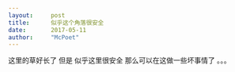 ```yaml
---
layout:     post
title:      似乎这个角落很安全
date:       2017-05-11
author:     "McPoet"
---
```


这里的草好长了
但是
似乎这里很安全
那么可以在这做一些坏事情了
。。。
